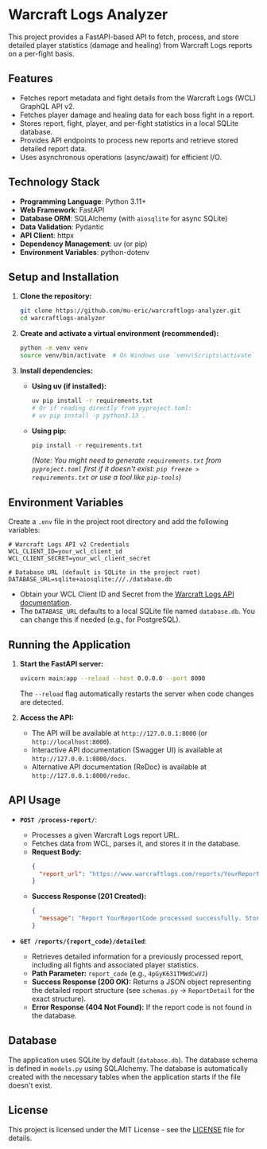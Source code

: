# Warcraft Logs Analyzer

This project provides a FastAPI-based API to fetch, process, and store detailed player statistics (damage and healing) from Warcraft Logs reports on a per-fight basis.

## Features

*   Fetches report metadata and fight details from the Warcraft Logs (WCL) GraphQL API v2.
*   Fetches player damage and healing data for each boss fight in a report.
*   Stores report, fight, player, and per-fight statistics in a local SQLite database.
*   Provides API endpoints to process new reports and retrieve stored detailed report data.
*   Uses asynchronous operations (async/await) for efficient I/O.

## Technology Stack

*   **Programming Language**: Python 3.11+
*   **Web Framework**: FastAPI
*   **Database ORM**: SQLAlchemy (with `aiosqlite` for async SQLite)
*   **Data Validation**: Pydantic
*   **API Client**: httpx
*   **Dependency Management**: uv (or pip)
*   **Environment Variables**: python-dotenv

## Setup and Installation

1.  **Clone the repository:**
    ```bash
    git clone https://github.com/mu-eric/warcraftlogs-analyzer.git
    cd warcraftlogs-analyzer
    ```

2.  **Create and activate a virtual environment (recommended):**
    ```bash
    python -m venv venv
    source venv/bin/activate  # On Windows use `venv\Scripts\activate`
    ```

3.  **Install dependencies:**
    *   **Using uv (if installed):**
        ```bash
        uv pip install -r requirements.txt 
        # Or if reading directly from pyproject.toml:
        # uv pip install -p python3.13 .
        ```
    *   **Using pip:**
        ```bash
        pip install -r requirements.txt
        ```
        *(Note: You might need to generate `requirements.txt` from `pyproject.toml` first if it doesn't exist: `pip freeze > requirements.txt` or use a tool like `pip-tools`)*

## Environment Variables

Create a `.env` file in the project root directory and add the following variables:

```dotenv
# Warcraft Logs API v2 Credentials
WCL_CLIENT_ID=your_wcl_client_id
WCL_CLIENT_SECRET=your_wcl_client_secret

# Database URL (default is SQLite in the project root)
DATABASE_URL=sqlite+aiosqlite:///./database.db
```

*   Obtain your WCL Client ID and Secret from the [Warcraft Logs API documentation](https://www.warcraftlogs.com/api/docs/).
*   The `DATABASE_URL` defaults to a local SQLite file named `database.db`. You can change this if needed (e.g., for PostgreSQL).

## Running the Application

1.  **Start the FastAPI server:**
    ```bash
    uvicorn main:app --reload --host 0.0.0.0 --port 8000
    ```
    The `--reload` flag automatically restarts the server when code changes are detected.

2.  **Access the API:**
    *   The API will be available at `http://127.0.0.1:8000` (or `http://localhost:8000`).
    *   Interactive API documentation (Swagger UI) is available at `http://127.0.0.1:8000/docs`.
    *   Alternative API documentation (ReDoc) is available at `http://127.0.0.1:8000/redoc`.

## API Usage

*   **`POST /process-report/`**: 
    *   Processes a given Warcraft Logs report URL.
    *   Fetches data from WCL, parses it, and stores it in the database.
    *   **Request Body:**
        ```json
        {
          "report_url": "https://www.warcraftlogs.com/reports/YourReportCode"
        }
        ```
    *   **Success Response (201 Created):**
        ```json
        {
          "message": "Report YourReportCode processed successfully. Stored data for X fights."
        }
        ```

*   **`GET /reports/{report_code}/detailed`**: 
    *   Retrieves detailed information for a previously processed report, including all fights and associated player statistics.
    *   **Path Parameter:** `report_code` (e.g., `4pGyK631TMWdCwVJ`)
    *   **Success Response (200 OK):** Returns a JSON object representing the detailed report structure (see `schemas.py` -> `ReportDetail` for the exact structure).
    *   **Error Response (404 Not Found):** If the report code is not found in the database.

## Database

The application uses SQLite by default (`database.db`). The database schema is defined in `models.py` using SQLAlchemy. The database is automatically created with the necessary tables when the application starts if the file doesn't exist.

## License

This project is licensed under the MIT License - see the [LICENSE](LICENSE) file for details.
